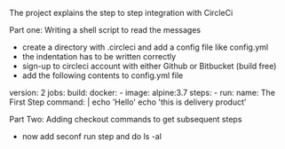 The project explains the step to step integration with CircleCi

Part one: Writing a shell script to read the messages

- create a directory with .circleci and add a config file like
  config.yml
- the indentation has to be written correctly 
- sign-up to circleci account with either Github or Bitbucket (build free)
- add the following contents to config.yml file

version: 2
jobs:
  build:
    docker:
      - image: alpine:3.7
    steps:
      - run:
        name: The First Step
        command: |
        echo 'Hello'
        echo 'this is delivery product'

Part Two: Adding checkout commands to get subsequent steps

- now add seconf run step and do ls -al